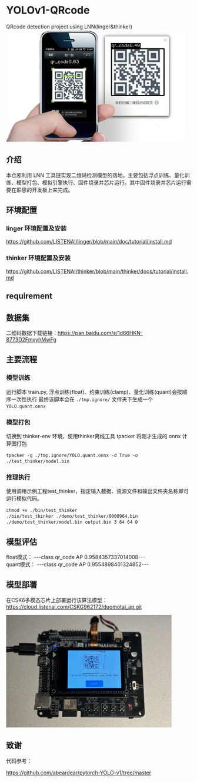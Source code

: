 # YOLOv1-QRcode

QRcode detection project using LNN(linger&amp;thinker)  
![](result.jpg "QRcode detection")

## 介绍

本仓库利用 LNN 工具链实现二维码检测模型的落地。主要包括浮点训练、量化训练、模型打包、模拟引擎执行、固件烧录并芯片运行。其中固件烧录并芯片运行需要在聆思的开发板上来完成。

## 环境配置

### linger 环境配置及安装

https://github.com/LISTENAI/linger/blob/main/doc/tutorial/install.md

### thinker 环境配置及安装

https://github.com/LISTENAI/thinker/blob/main/thinker/docs/tutorial/install.md

## requirement


## 数据集

二维码数据下载链接：https://pan.baidu.com/s/1d66HKN-8773D2FmvyhMwFg


## 主要流程

### 模型训练

运行脚本 train.py, 浮点训练(float)、约束训练(clamp)、量化训练(quant)会按顺序一次性执行
最终该脚本会在 `./tmp.ignore/` 文件夹下生成一个 `YOLO.quant.onnx`

### 模型打包

切换到 thinker-env 环境，使用thinker离线工具 tpacker 将刚才生成的 onnx 计算图打包

```
tpacker -g ./tmp.ignore/YOLO.quant.onnx -d True -o ./test_thinker/model.bin
```

### 推理执行

使用调用示例工程test_thinker，指定输入数据、资源文件和输出文件夹名称即可运行模拟代码。

```
chmod +x ./bin/test_thinker  
./bin/test_thinker ./demo/test_thinker/0000964.bin ./demo/test_thinker/model.bin output.bin 3 64 64 0
```

## 模型评估

float模式：
---class qr_code AP 0.9584357337014008---  
quant模式：
---class qr_code AP 0.9554898401324852---

## 模型部署

在CSK6多模态芯片上部署运行该算法模型：https://cloud.listenai.com/CSKG962172/duomotai_ap.git  

<img src="docs/img/CSK6.JPG" alt="QRcode detection on CSK6" width="450"/>

## 致谢

代码参考：

https://github.com/abeardear/pytorch-YOLO-v1/tree/master

